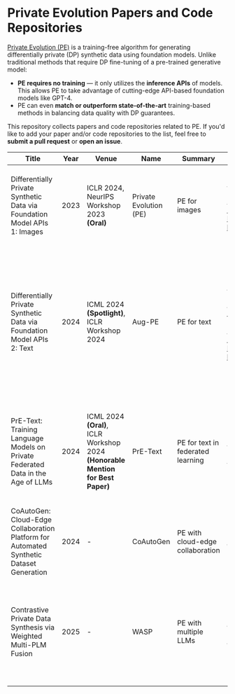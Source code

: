 # Private Evolution Papers and Code Repositories

[Private Evolution (PE)](https://arxiv.org/abs/2305.15560) is a training-free algorithm for generating differentially private (DP) synthetic data using foundation models. Unlike traditional methods that require DP fine-tuning of a pre-trained generative model:

* __PE requires no training__ — it only utilizes the __inference APIs__ of models. This allows PE to take advantage of cutting-edge API-based foundation models like GPT-4.
* PE can even __match or outperform state-of-the-art__ training-based methods in balancing data quality with DP guarantees.

This repository collects papers and code repositories related to PE. If you'd like to add your paper and/or code repositories to the list, feel free to __submit a pull request__ or __open an issue__.


| Title                                                                                   | Year | Venue                                                                           | Name                   | Summary                           | Links                                                                                                                                                                         | Organizations                                                                                             | Authors                                                                                                                                                     |
|-----------------------------------------------------------------------------------------|------|---------------------------------------------------------------------------------|------------------------|-----------------------------------|-------------------------------------------------------------------------------------------------------------------------------------------------------------------------------|-----------------------------------------------------------------------------------------------------------|-------------------------------------------------------------------------------------------------------------------------------------------------------------|
| Differentially Private Synthetic Data via Foundation Model APIs 1: Images               | 2023 | ICLR 2024, NeurIPS Workshop 2023 __(Oral)__                                     | Private Evolution (PE) | PE for images                     | [[arxiv]](https://arxiv.org/abs/2305.15560) <br/><br/> [[code (Private Evolution library)]](https://github.com/microsoft/DPSDA)                                                          | MSR                                                                                                       | Zinan Lin, Sivakanth Gopi, Janardhan Kulkarni, Harsha Nori, Sergey Yekhanin                                                                                 |
| Differentially Private Synthetic Data via Foundation Model APIs 2: Text                 | 2024 | ICML 2024 __(Spotlight)__, ICLR Workshop 2024                                   | Aug-PE                 | PE for text                       | [[arxiv]](https://arxiv.org/abs/2403.01749) <br/><br/>[[code (original)]](https://github.com/AI-secure/aug-pe) <br/><br/>[[code (Private Evolution library)]](https://github.com/microsoft/DPSDA) | MSR, UIUC, UChicago                                                                                       | Chulin Xie, Zinan Lin, Arturs Backurs, Sivakanth Gopi, Da Yu, Huseyin Inan, Harsha Nori, Haotian Jiang, Huishuai Zhang, Yin Tat Lee, Bo Li, Sergey Yekhanin |
| PrE-Text: Training Language Models on Private Federated Data in the Age of LLMs         | 2024 | ICML 2024 __(Oral)__, ICLR Workshop 2024 __(Honorable Mention for Best Paper)__ | PrE-Text               | PE for text in federated learning | [[arxiv]](https://arxiv.org/pdf/2406.02958) <br/><br/>[[code]](https://github.com/houcharlie/PrE-Text)                                                                                  | Meta, CMU                                                                                                 | Charlie Hou, Akshat Shrivastava, Hongyuan Zhan, Rylan Conway, Trang Le, Adithya Sagar, Giulia Fanti, Daniel Lazar                                           |
| CoAutoGen: Cloud-Edge Collaboration Platform for Automated Synthetic Dataset Generation | 2024 | -                                                                               | CoAutoGen              | PE with cloud-edge collaboration  | [[code]](https://github.com/TsingZ0/CoAutoGen)                                                                                                                                | Shanghai Jiao Tong University                                                                             | Jianqing Zhang                                                                                                                                              |
| Contrastive Private Data Synthesis via Weighted Multi-PLM Fusion                        | 2025 | -                                                                               | WASP                   | PE with multiple LLMs             | [[arxiv]](https://arxiv.org/abs/2502.00245) <br/><br/>[[code]](https://anonymous.4open.science/r/WASP)                                                                                  | Tsinghua University, Shanghai Jiao Tong University, Harbin Institute of Technology, AsiaInfo Technologies | Tianyuan Zou, Yang Liu, Peng Li, Yufei Xiong, Jianqing Zhang, Jingjing Liu, Xiaozhou Ye, Ye Ouyang, Ya-Qin Zhang                                            |

